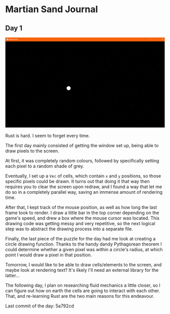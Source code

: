 # Martian Sand Journal

## Day 1

![](./ms-day1.png)

Rust is hard. I seem to forget every time.

The first day mainly consisted of getting the window set up, being able to draw pixels to the screen.

At first, it was completely random colours, followed by specifically setting each pixel to a random shade of grey.

Eventually, I set up a `Vec` of cells, which contain `x` and `y` positions, so those specific pixels could be drawn. It turns out that doing it that way then requires you to clear the screen upon redraw, and I found a way that let me do so in a completely parallel way, saving an immense amount of rendering time.

After that, I kept track of the mouse position, as well as how long the last frame took to render. I draw a little bar in the top corner depending on the game's speed, and drew a box where the mouse cursor was located. This drawing code was getting messy and very repetitive, so the next logical step was to abstract the drawing process into a separate file.

Finally, the last piece of the puzzle for the day had me look at creating a circle drawing function. Thanks to the handy dandy Pythagorean theorem I could determine whether a given pixel was within a circle's radius, at which point I would draw a pixel in that position.

Tomorrow, I would like to be able to draw cells/elements to the screen, and maybe look at rendering text? It's likely I'll need an external library for the latter...

The following day, I plan on researching fluid mechanics a little closer, so I can figure out how on earth the cells are going to interact with each other. That, and re-learning Rust are the two main reasons for this endeavour.

Last commit of the day: 5a792cd
